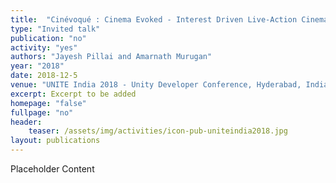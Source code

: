```yaml
---
title:  "Cinévoqué : Cinema Evoked - Interest Driven Live-Action Cinema in Virtual Reality"
type: "Invited talk"
publication: "no"
activity: "yes"
authors: "Jayesh Pillai and Amarnath Murugan"
year: "2018"
date: 2018-12-5
venue: "UNITE India 2018 - Unity Developer Conference, Hyderabad, India"
excerpt: Excerpt to be added
homepage: "false"
fullpage: "no"
header:
    teaser: /assets/img/activities/icon-pub-uniteindia2018.jpg
layout: publications    
---
```


Placeholder Content